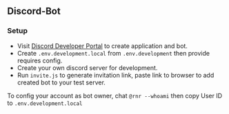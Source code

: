 ## Discord-Bot

### Setup

- Visit [Discord Developer Portal](https://discord.com/developers/applications) to create application and bot.
- Create `.env.development.local` from `.env.development` then provide requires config.
- Create your own discord server for development.
- Run `invite.js` to generate invitation link, paste link to browser to add created bot to your test server.

To config your account as bot owner, chat `@rnr --whoami` then copy User ID to `.env.development.local`
